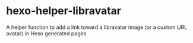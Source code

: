 hexo-helper-libravatar
======================

A helper function to add a link toward a libravatar image (or a custom URL avatar) in Hexo generated pages
